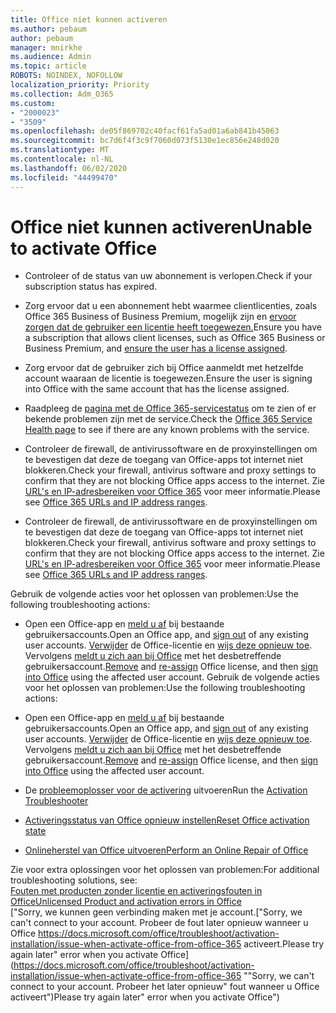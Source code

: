```yaml
---
title: Office niet kunnen activeren
ms.author: pebaum
author: pebaum
manager: mnirkhe
ms.audience: Admin
ms.topic: article
ROBOTS: NOINDEX, NOFOLLOW
localization_priority: Priority
ms.collection: Adm_O365
ms.custom:
- "2000023"
- "3509"
ms.openlocfilehash: de05f869702c40facf61fa5ad01a6ab841b45063
ms.sourcegitcommit: bc7d6f4f3c9f7060d073f5130e1ec856e248d020
ms.translationtype: MT
ms.contentlocale: nl-NL
ms.lasthandoff: 06/02/2020
ms.locfileid: "44499470"
---
```

# <a name="unable-to-activate-office"></a><span data-ttu-id="4d9e1-102">Office niet kunnen activeren</span><span class="sxs-lookup"><span data-stu-id="4d9e1-102">Unable to activate Office</span></span>

- <span data-ttu-id="4d9e1-103">Controleer of de status van uw abonnement is verlopen.</span><span class="sxs-lookup"><span data-stu-id="4d9e1-103">Check if your subscription status has expired.</span></span>
- <span data-ttu-id="4d9e1-104">Zorg ervoor dat u een abonnement hebt waarmee clientlicenties, zoals Office 365 Business of Business Premium, mogelijk zijn en [ervoor zorgen dat de gebruiker een licentie heeft toegewezen.](https://docs.microsoft.com/microsoft-365/admin/subscriptions-and-billing/assign-licenses-to-users)</span><span class="sxs-lookup"><span data-stu-id="4d9e1-104">Ensure you have a subscription that allows client licenses, such as Office 365 Business or Business Premium, and [ensure the user has a license assigned](https://docs.microsoft.com/microsoft-365/admin/subscriptions-and-billing/assign-licenses-to-users).</span></span>
- <span data-ttu-id="4d9e1-105">Zorg ervoor dat de gebruiker zich bij Office aanmeldt met hetzelfde account waaraan de licentie is toegewezen.</span><span class="sxs-lookup"><span data-stu-id="4d9e1-105">Ensure the user is signing into Office with the same account that has the license assigned.</span></span>
- <span data-ttu-id="4d9e1-106">Raadpleeg de [pagina met de Office 365-servicestatus](https://docs.microsoft.com/office365/enterprise/view-service-health) om te zien of er bekende problemen zijn met de service.</span><span class="sxs-lookup"><span data-stu-id="4d9e1-106">Check the [Office 365 Service Health page](https://docs.microsoft.com/office365/enterprise/view-service-health) to see if there are any known problems with the service.</span></span>
- <span data-ttu-id="4d9e1-107">Controleer de firewall, de antivirussoftware en de proxyinstellingen om te bevestigen dat deze de toegang van Office-apps tot internet niet blokkeren.</span><span class="sxs-lookup"><span data-stu-id="4d9e1-107">Check your firewall, antivirus software and proxy settings to confirm that they are not blocking Office apps access to the internet.</span></span> <span data-ttu-id="4d9e1-108">Zie [URL's en IP-adresbereiken voor Office 365](https://docs.microsoft.com/office365/enterprise/urls-and-ip-address-ranges "URL's en IP-adresbereiken voor Office 365") voor meer informatie.</span><span class="sxs-lookup"><span data-stu-id="4d9e1-108">Please see [Office 365 URLs and IP address ranges](https://docs.microsoft.com/office365/enterprise/urls-and-ip-address-ranges "Office 365 URLs and IP address ranges").</span></span>

- <span data-ttu-id="4d9e1-109">Controleer de firewall, de antivirussoftware en de proxyinstellingen om te bevestigen dat deze de toegang van Office-apps tot internet niet blokkeren.</span><span class="sxs-lookup"><span data-stu-id="4d9e1-109">Check your firewall, antivirus software and proxy settings to confirm that they are not blocking Office apps access to the internet.</span></span> <span data-ttu-id="4d9e1-110">Zie [URL's en IP-adresbereiken voor Office 365](https://docs.microsoft.com/office365/enterprise/urls-and-ip-address-ranges) voor meer informatie.</span><span class="sxs-lookup"><span data-stu-id="4d9e1-110">Please see [Office 365 URLs and IP address ranges](https://docs.microsoft.com/office365/enterprise/urls-and-ip-address-ranges).</span></span>

<span data-ttu-id="4d9e1-111">Gebruik de volgende acties voor het oplossen van problemen:</span><span class="sxs-lookup"><span data-stu-id="4d9e1-111">Use the following troubleshooting actions:</span></span> 

- <span data-ttu-id="4d9e1-112">Open een Office-app en [meld u af](https://support.office.com/article/5a20dc11-47e9-4b6f-945d-478cb6d92071) bij bestaande gebruikersaccounts.</span><span class="sxs-lookup"><span data-stu-id="4d9e1-112">Open an Office app, and [sign out](https://support.office.com/article/5a20dc11-47e9-4b6f-945d-478cb6d92071) of any existing user accounts.</span></span> <span data-ttu-id="4d9e1-113">[Verwijder](https://docs.microsoft.com/microsoft-365/admin/manage/remove-licenses-from-users) de Office-licentie en [wijs deze opnieuw toe](https://docs.microsoft.com/microsoft-365/admin/manage/assign-licenses-to-users). Vervolgens [meldt u zich aan bij Office](https://support.office.com/article/628ea040-f265-49de-b986-be09c3ebf8a9) met het desbetreffende gebruikersaccount.</span><span class="sxs-lookup"><span data-stu-id="4d9e1-113">[Remove](https://docs.microsoft.com/microsoft-365/admin/manage/remove-licenses-from-users) and [re-assign](https://docs.microsoft.com/microsoft-365/admin/manage/assign-licenses-to-users) Office license, and then [sign into Office](https://support.office.com/article/628ea040-f265-49de-b986-be09c3ebf8a9) using the affected user account.</span></span>
<span data-ttu-id="4d9e1-114">Gebruik de volgende acties voor het oplossen van problemen:</span><span class="sxs-lookup"><span data-stu-id="4d9e1-114">Use the following troubleshooting actions:</span></span>

- <span data-ttu-id="4d9e1-115">Open een Office-app en [meld u af](https://support.office.com/article/5a20dc11-47e9-4b6f-945d-478cb6d92071) bij bestaande gebruikersaccounts.</span><span class="sxs-lookup"><span data-stu-id="4d9e1-115">Open an Office app, and [sign out](https://support.office.com/article/5a20dc11-47e9-4b6f-945d-478cb6d92071) of any existing user accounts.</span></span> <span data-ttu-id="4d9e1-116">[Verwijder](https://docs.microsoft.com/microsoft-365/admin/manage/remove-licenses-from-users?view=o365-worldwide "Verwijderen") de Office-licentie en [wijs deze opnieuw toe](https://docs.microsoft.com/microsoft-365/admin/manage/assign-licenses-to-users?view=o365-worldwide "opnieuw toewijzen"). Vervolgens [meldt u zich aan bij Office](https://support.office.com/article/628ea040-f265-49de-b986-be09c3ebf8a9 "aanmelden bij Office") met het desbetreffende gebruikersaccount.</span><span class="sxs-lookup"><span data-stu-id="4d9e1-116">[Remove](https://docs.microsoft.com/microsoft-365/admin/manage/remove-licenses-from-users?view=o365-worldwide "Remove") and [re-assign](https://docs.microsoft.com/microsoft-365/admin/manage/assign-licenses-to-users?view=o365-worldwide "re-assign") Office license, and then [sign into Office](https://support.office.com/article/628ea040-f265-49de-b986-be09c3ebf8a9 "sign into Office") using the affected user account.</span></span>
- <span data-ttu-id="4d9e1-117">De [probleemoplosser voor de activering](https://aka.ms/SARA-OfficeActivation-Alchemy) uitvoeren</span><span class="sxs-lookup"><span data-stu-id="4d9e1-117">Run the [Activation Troubleshooter](https://aka.ms/SARA-OfficeActivation-Alchemy)</span></span>
- [<span data-ttu-id="4d9e1-118">Activeringsstatus van Office opnieuw instellen</span><span class="sxs-lookup"><span data-stu-id="4d9e1-118">Reset Office activation state</span></span>](https://docs.microsoft.com/office365/troubleshoot/activation/reset-office-365-proplus-activation-state "Office-activeringsstatus opnieuw instellen")
- [<span data-ttu-id="4d9e1-119">Onlineherstel van Office uitvoeren</span><span class="sxs-lookup"><span data-stu-id="4d9e1-119">Perform an Online Repair of Office</span></span>](https://support.office.com/Article/7821d4b6-7c1d-4205-aa0e-a6b40c5bb88b?wt.mc_id=Alchemy_ClientDIA)

<span data-ttu-id="4d9e1-120">Zie voor extra oplossingen voor het oplossen van problemen:</span><span class="sxs-lookup"><span data-stu-id="4d9e1-120">For additional troubleshooting solutions, see:</span></span>  
[<span data-ttu-id="4d9e1-121">Fouten met producten zonder licentie en activeringsfouten in Office</span><span class="sxs-lookup"><span data-stu-id="4d9e1-121">Unlicensed Product and activation errors in Office</span></span>](https://support.office.com/Article/0d23d3c0-c19c-4b2f-9845-5344fedc4380?wt.mc_id=Alchemy_ClientDIA)  
<span data-ttu-id="4d9e1-122">["Sorry, we kunnen geen verbinding maken met je account.</span><span class="sxs-lookup"><span data-stu-id="4d9e1-122">["Sorry, we can't connect to your account.</span></span> <span data-ttu-id="4d9e1-123">Probeer de fout later opnieuw wanneer u Office https://docs.microsoft.com/office/troubleshoot/activation-installation/issue-when-activate-office-from-office-365 activeert.</span><span class="sxs-lookup"><span data-stu-id="4d9e1-123">Please try again later" error when you activate Office](https://docs.microsoft.com/office/troubleshoot/activation-installation/issue-when-activate-office-from-office-365 ""Sorry, we can't connect to your account.</span></span> <span data-ttu-id="4d9e1-124">Probeer het later opnieuw" fout wanneer u Office activeert")</span><span class="sxs-lookup"><span data-stu-id="4d9e1-124">Please try again later" error when you activate Office")</span></span>